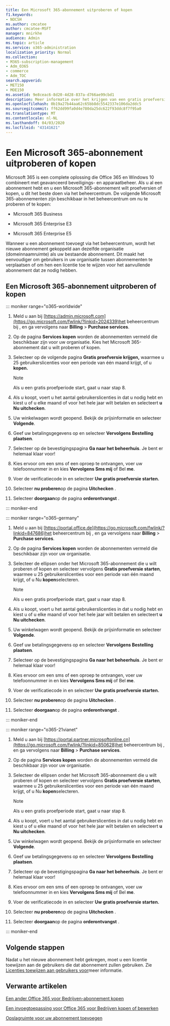 ```yaml
---
title: Een Microsoft 365-abonnement uitproberen of kopen
f1.keywords:
- NOCSH
ms.author: cmcatee
author: cmcatee-MSFT
manager: mnirkhe
audience: Admin
ms.topic: article
ms.service: o365-administration
localization_priority: Normal
ms.collection:
- M365-subscription-management
- Adm_O365
- commerce
- Adm_TOC
search.appverid:
- MET150
- MOE150
ms.assetid: 9e8ceac6-8d20-4d28-837a-d766ae99cbd1
description: Meer informatie over het krijgen van een gratis proefversie of het kopen van een abonnement voor Microsoft 365.
ms.openlocfilehash: 0b19a27b44aa62c65bb8dc5542337e106da2ddc5
ms.sourcegitcommit: ff62dd99fa0d4e780da25dc622f93ddc8f7f95a0
ms.translationtype: MT
ms.contentlocale: nl-NL
ms.lasthandoff: 04/03/2020
ms.locfileid: "43141621"
---
```

# <a name="try-or-buy-a-microsoft-365-subscription"></a>Een Microsoft 365-abonnement uitproberen of kopen

Microsoft 365 is een complete oplossing die Office 365 en Windows 10 combineert met geavanceerd beveiligings- en apparaatbeheer. Als u al een abonnement hebt en u een Microsoft 365-abonnement wilt proefversien of kopen, u dit het beste doen via het beheercentrum. De volgende Microsoft 365-abonnementen zijn beschikbaar in het beheercentrum om nu te proberen of te kopen:
  
- Microsoft 365 Business

- Microsoft 365 Enterprise E3

- Microsoft 365 Enterprise E5

Wanneer u een abonnement toevoegt via het beheercentrum, wordt het nieuwe abonnement gekoppeld aan dezelfde organisatie (domeinnaamruimte) als uw bestaande abonnement. Dit maakt het eenvoudiger om gebruikers in uw organisatie tussen abonnementen te verplaatsen of om hen een licentie toe te wijzen voor het aanvullende abonnement dat ze nodig hebben.
  
## <a name="try-or-buy-a-microsoft-365-subscription"></a>Een Microsoft 365-abonnement uitproberen of kopen

::: moniker range="o365-worldwide"

1. Meld u aan bij [https://admin.microsoft.com](https://go.microsoft.com/fwlink/?linkid=2024339)het beheercentrum bij , en ga vervolgens naar **Billing** \> **Purchase services**.

2. Op de pagina **Services kopen** worden de abonnementen vermeld die beschikbaar zijn voor uw organisatie. Kies het Microsoft 365-abonnement dat u wilt proberen of kopen.

3. Selecteer op de volgende pagina **Gratis proefversie krijgen,** waarmee u 25 gebruikerslicenties voor een periode van één maand krijgt, of u **kopen.**

    > [!NOTE]
    > Als u een gratis proefperiode start, gaat u naar stap 8.
  
4. Als u koopt, voert u het aantal gebruikerslicenties in dat u nodig hebt en kiest u of u elke maand of voor het hele jaar wilt betalen en selecteert **u Nu uitchecken**.

5. Uw winkelwagen wordt geopend. Bekijk de prijsinformatie en selecteer **Volgende**.

6. Geef uw betalingsgegevens op en selecteer **Vervolgens Bestelling plaatsen**.

7. Selecteer op de bevestigingspagina **Ga naar het beheerhuis**. Je bent er helemaal klaar voor!

8. Kies ervoor om een sms of een oproep te ontvangen, voer uw telefoonnummer in en kies **Vervolgens Sms mij** of Bel **me**.

9. Voer de verificatiecode in en selecteer **Uw gratis proefversie starten.**

10. Selecteer **nu proberen**op de pagina **Uitchecken** .

11. Selecteer **doorgaan**op de pagina **orderontvangst** .

::: moniker-end

::: moniker range="o365-germany"

1. Meld u aan bij [https://portal.office.de](https://go.microsoft.com/fwlink/?linkid=847686)het beheercentrum bij , en ga vervolgens naar **Billing** \> **Purchase services**.

2. Op de pagina **Services kopen** worden de abonnementen vermeld die beschikbaar zijn voor uw organisatie.

3. Selecteer de ellipsen onder het Microsoft 365-abonnement die u wilt proberen of kopen en selecteer vervolgens **Gratis proefversie starten**, waarmee u 25 gebruikerslicenties voor een periode van één maand krijgt, of u Nu **kopen**selecteren.

    > [!NOTE]
    > Als u een gratis proefperiode start, gaat u naar stap 8.
  
4. Als u koopt, voert u het aantal gebruikerslicenties in dat u nodig hebt en kiest u of u elke maand of voor het hele jaar wilt betalen en selecteert **u Nu uitchecken**.

5. Uw winkelwagen wordt geopend. Bekijk de prijsinformatie en selecteer **Volgende**.

6. Geef uw betalingsgegevens op en selecteer **Vervolgens Bestelling plaatsen**.

7. Selecteer op de bevestigingspagina **Ga naar het beheerhuis**. Je bent er helemaal klaar voor!

8. Kies ervoor om een sms of een oproep te ontvangen, voer uw telefoonnummer in en kies **Vervolgens Sms mij** of Bel **me**.

9. Voer de verificatiecode in en selecteer **Uw gratis proefversie starten.**

10. Selecteer **nu proberen**op de pagina **Uitchecken** .

11. Selecteer **doorgaan**op de pagina **orderontvangst** .

::: moniker-end

::: moniker range="o365-21vianet"

1. Meld u aan bij [https://portal.partner.microsoftonline.cn](https://go.microsoft.com/fwlink/?linkid=850628)het beheercentrum bij , en ga vervolgens naar **Billing** \> **Purchase services**.

2. Op de pagina **Services kopen** worden de abonnementen vermeld die beschikbaar zijn voor uw organisatie. 

3. Selecteer de ellipsen onder het Microsoft 365-abonnement die u wilt proberen of kopen en selecteer vervolgens **Gratis proefversie starten**, waarmee u 25 gebruikerslicenties voor een periode van één maand krijgt, of u Nu **kopen**selecteren.

    > [!NOTE]
    > Als u een gratis proefperiode start, gaat u naar stap 8.
  
4. Als u koopt, voert u het aantal gebruikerslicenties in dat u nodig hebt en kiest u of u elke maand of voor het hele jaar wilt betalen en selecteert **u Nu uitchecken**.

5. Uw winkelwagen wordt geopend. Bekijk de prijsinformatie en selecteer **Volgende**.

6. Geef uw betalingsgegevens op en selecteer **Vervolgens Bestelling plaatsen**.

7. Selecteer op de bevestigingspagina **Ga naar het beheerhuis**. Je bent er helemaal klaar voor!

8. Kies ervoor om een sms of een oproep te ontvangen, voer uw telefoonnummer in en kies **Vervolgens Sms mij** of Bel **me**.

9. Voer de verificatiecode in en selecteer **Uw gratis proefversie starten.**

10. Selecteer **nu proberen**op de pagina **Uitchecken** .

11. Selecteer **doorgaan**op de pagina **orderontvangst** .

::: moniker-end

## <a name="next-steps"></a>Volgende stappen

Nadat u het nieuwe abonnement hebt gekregen, moet u een licentie toewijzen aan de gebruikers die dat abonnement zullen gebruiken. Zie [Licenties toewijzen aan gebruikers voor](../admin/manage/assign-licenses-to-users.md)meer informatie.

## <a name="related-articles"></a>Verwante artikelen

[Een ander Office 365 voor Bedrijven-abonnement kopen](buy-another-subscription.md)

[Een invoegtoepassing voor Office 365 voor Bedrijven kopen of bewerken](buy-or-edit-an-add-on.md)

[Opslagruimte voor uw abonnement toevoegen](add-storage-space.md)